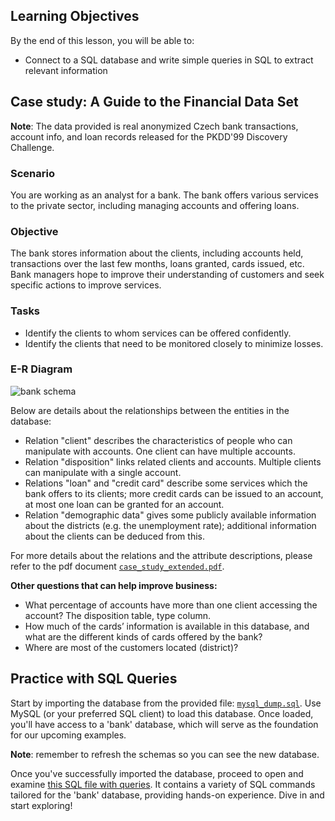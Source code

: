 <!-- # SQL Queries -->

## Learning Objectives

By the end of this lesson, you will be able to:
 
- Connect to a SQL database and write simple queries in SQL to extract relevant information

## Case study: A Guide to the Financial Data Set

**Note**: The data provided is real anonymized Czech bank transactions, account info, and loan records released for the PKDD'99 Discovery Challenge.

### Scenario

You are working as an analyst for a bank. The bank offers various services to the private sector, including managing accounts and offering loans.

### Objective

The bank stores information about the clients, including accounts held, transactions over the last few months, loans granted, cards issued, etc. Bank managers hope to improve their understanding of customers and seek specific actions to improve services.

### Tasks

- Identify the clients to whom services can be offered confidently.
- Identify the clients that need to be monitored closely to minimize losses.

### E-R Diagram

![bank schema](https://education-team-2020.s3-eu-west-1.amazonaws.com/data-analytics/case_study_bank_schema.png)

Below are details about the relationships between the entities in the database:

- Relation "client" describes the characteristics of people who can manipulate with accounts. One client can have multiple accounts.
- Relation "disposition" links related clients and accounts. Multiple clients can manipulate with a single account.
- Relations "loan" and "credit card" describe some services which the bank offers to its clients; more credit cards can be issued to an account, at most one loan can be granted for an account.
- Relation "demographic data" gives some publicly available information about the districts (e.g. the unemployment rate); additional information about the clients can be deduced from this.

For more details about the relations and the attribute descriptions, please refer to the pdf document [`case_study_extended.pdf`](https://github.com/data-bootcamp-v4/lessons/blob/main/4_sql/files_for_lessons/case_study_extended.pdf).

**Other questions that can help improve business:**

- What percentage of accounts have more than one client accessing the account? The disposition table, type column.
- How much of the cards’ information is available in this database, and what are the different kinds of cards offered by the bank?
- Where are most of the customers located (district)?


## Practice with SQL Queries

Start by importing the database from the provided file: [`mysql_dump.sql`](https://github.com/data-bootcamp-v4/lessons/blob/main/4_sql/files_for_lessons/mysql_dump.sql). Use MySQL (or your preferred SQL client) to load this database. Once loaded, you'll have access to a 'bank' database, which will serve as the foundation for our upcoming examples.

**Note**: remember to refresh the schemas so you can see the new database.

Once you've successfully imported the database, proceed to open and examine [this SQL file with queries](https://github.com/data-bootcamp-v4/lessons/blob/main/4_sql/4.2_sql_queries.sql). It contains a variety of SQL commands tailored for the 'bank' database, providing hands-on experience. Dive in and start exploring!

